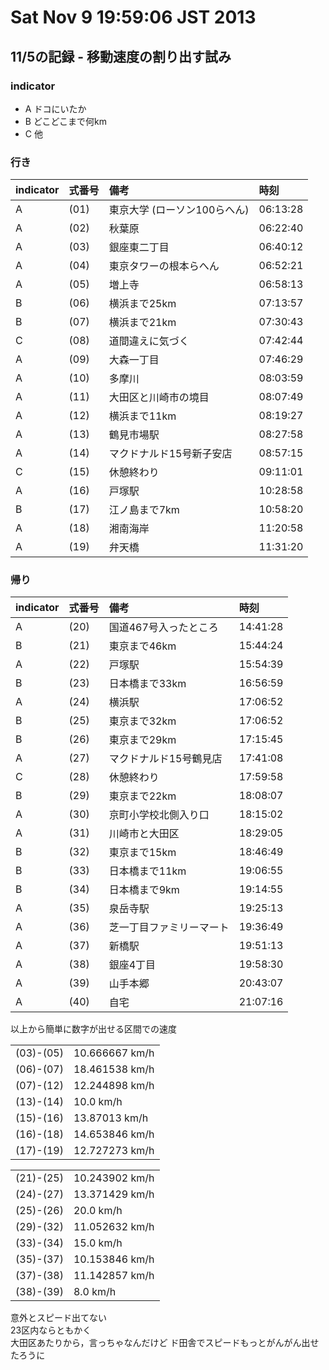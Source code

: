 # Sat Nov  9 19:59:06 JST 2013

## 11/5の記録 - 移動速度の割り出す試み

### indicator

* A ドコにいたか
* B どこどこまで何km
* C 他

### 行き

| indicator   | 式番号   | 備考                         | 時刻     |
| :---------- | :------- | :-----                       | :-----   |
| A           | (01)     | 東京大学 (ローソン100らへん) | 06:13:28 |
| A           | (02)     | 秋葉原                       | 06:22:40 |
| A           | (03)     | 銀座東二丁目                 | 06:40:12 |
| A           | (04)     | 東京タワーの根本らへん       | 06:52:21 |
| A           | (05)     | 増上寺                       | 06:58:13 |
| B           | (06)     | 横浜まで25km                 | 07:13:57 |
| B           | (07)     | 横浜まで21km                 | 07:30:43 |
| C           | (08)     | 道間違えに気づく             | 07:42:44 |
| A           | (09)     | 大森一丁目                   | 07:46:29 |
| A           | (10)     | 多摩川                       | 08:03:59 |
| A           | (11)     | 大田区と川崎市の境目         | 08:07:49 |
| A           | (12)     | 横浜まで11km                 | 08:19:27 |
| A           | (13)     | 鶴見市場駅                   | 08:27:58 |
| A           | (14)     | マクドナルド15号新子安店     | 08:57:15 |
| C           | (15)     | 休憩終わり                   | 09:11:01 |
| A           | (16)     | 戸塚駅                       | 10:28:58 |
| B           | (17)     | 江ノ島まで7km                | 10:58:20 |
| A           | (18)     | 湘南海岸                     | 11:20:58 |
| A           | (19)     | 弁天橋                       | 11:31:20 |

### 帰り

| indicator   | 式番号   | 備考                     | 時刻     |
| :---------- | :------- | :-----                   | :-----   |
| A           | (20)     | 国道467号入ったところ    | 14:41:28 |
| B           | (21)     | 東京まで46km             | 15:44:24 |
| A           | (22)     | 戸塚駅                   | 15:54:39 |
| B           | (23)     | 日本橋まで33km           | 16:56:59 |
| A           | (24)     | 横浜駅                   | 17:06:52 |
| B           | (25)     | 東京まで32km             | 17:06:52 |
| B           | (26)     | 東京まで29km             | 17:15:45 |
| A           | (27)     | マクドナルド15号鶴見店   | 17:41:08 |
| C           | (28)     | 休憩終わり               | 17:59:58 |
| B           | (29)     | 東京まで22km             | 18:08:07 |
| A           | (30)     | 京町小学校北側入り口     | 18:15:02 |
| A           | (31)     | 川崎市と大田区           | 18:29:05 |
| B           | (32)     | 東京まで15km             | 18:46:49 |
| B           | (33)     | 日本橋まで11km           | 19:06:55 |
| B           | (34)     | 日本橋まで9km            | 19:14:55 |
| A           | (35)     | 泉岳寺駅                 | 19:25:13 |
| A           | (36)     | 芝一丁目ファミリーマート | 19:36:49 |
| A           | (37)     | 新橋駅                   | 19:51:13 |
| A           | (38)     | 銀座4丁目                | 19:58:30 |
| A           | (39)     | 山手本郷                 | 20:43:07 |
| A           | (40)     | 自宅                     | 21:07:16 |

以上から簡単に数字が出せる区間での速度

|           |                |
|:---------:|:---------------|
| (03)-(05) | 10.666667 km/h |
| (06)-(07) | 18.461538 km/h |
| (07)-(12) | 12.244898 km/h |
| (13)-(14) | 10.0      km/h |
| (15)-(16) | 13.87013  km/h |
| (16)-(18) | 14.653846 km/h |
| (17)-(19) | 12.727273 km/h |

|           |                |
|:---------:|:---------------|
| (21)-(25) | 10.243902 km/h |
| (24)-(27) | 13.371429 km/h |
| (25)-(26) | 20.0      km/h |
| (29)-(32) | 11.052632 km/h |
| (33)-(34) | 15.0      km/h |
| (35)-(37) | 10.153846 km/h |
| (37)-(38) | 11.142857 km/h |
| (38)-(39) | 8.0       km/h |

意外とスピード出てない  
23区内ならともかく  
大田区あたりから，言っちゃなんだけど
ド田舎でスピードもっとがんがん出せたろうに
